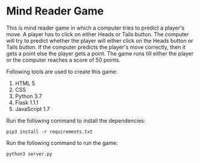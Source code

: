 # Mind Reader Game

This is mind reader game in which a computer tries to predict a player's move. A player has to click on either Heads or Tails button. The computer will try to predict whether the player will either click on the Heads button or Tails button. If the computer predicts the player's move correctly, then it gets a point else the player gets a point. The game runs till either the player or the computer reaches a score of 50 points.

Following tools are used to create this game:

1. HTML 5
2. CSS
3. Python 3.7 
4. Flask 1.1.1
5. JavaScript 1.7

Run the following command to install the dependencies:

`pip3 install -r requirements.txt`

Run the following command to run the game:

`python3 server.py`
